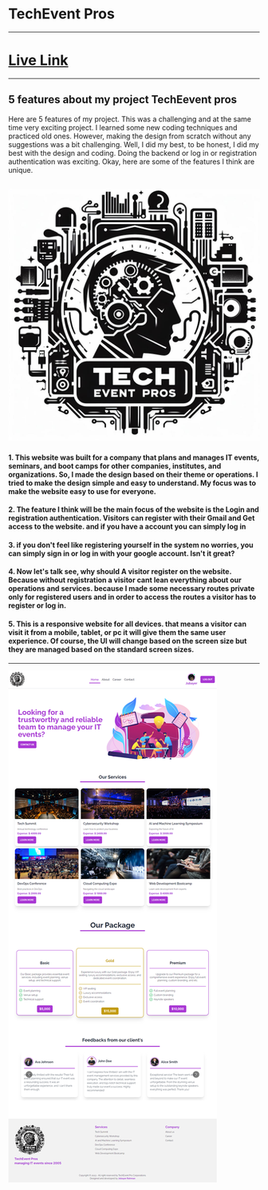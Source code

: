 # TechEvent Pros
---

# [Live Link](https://assignment-9-da9d1.web.app/)


---
## 5 features about my project TechEevent pros

Here are 5 features of my project. This was a challenging and at the same time very exciting project. I learned some new coding techniques and practiced old ones. However, making the design from scratch without any suggestions was a bit challenging. Well, I did my best, to be honest, I did my best with the design and coding. Doing the backend or log in or registration authentication was exciting. Okay, here are some of the features I think are unique.

![Logo](/public/favIcon.jpeg)
---

#### 1. This website was built for a company that plans and manages IT events, seminars, and boot camps for other companies, institutes, and organizations. So, I made the design based on their theme or operations. I tried to make the design simple and easy to understand. My focus was to make the website easy to use for everyone.
#### 2. The feature I think will be the main focus of the website is the Login and registration authentication. Visitors can register with their Gmail and  Get access to the website. and if you have a account you can simply log in 
#### 3. if you don't feel like registering yourself in the system no worries, you can simply sign in or log in with your google account. Isn't it great?
#### 4. Now let's talk see, why should A visitor register on the website. Because without registration a visitor cant lean everything about our operations and services. because I made some necessary routes private only for registered users and in order to access the routes a visitor has to register or log in.
#### 5. This is a responsive website for all devices. that means a visitor can visit it from a mobile, tablet, or pc it will give them the same user experience. Of course, the UI will change based on the screen size but they are managed based on the standard screen sizes.  
---
![Layout](/src/imgs/layout.png)